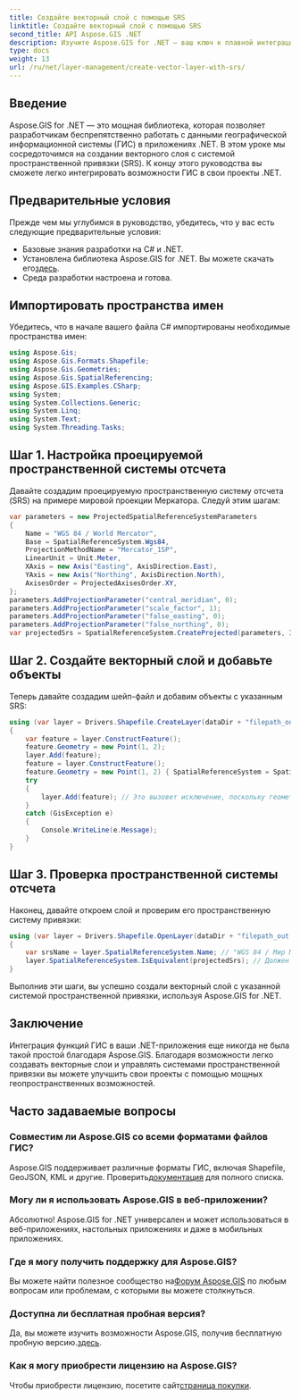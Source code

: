 ```yaml
---
title: Создайте векторный слой с помощью SRS
linktitle: Создайте векторный слой с помощью SRS
second_title: API Aspose.GIS .NET
description: Изучите Aspose.GIS for .NET — ваш ключ к плавной интеграции с ГИС. Легко создавайте векторные слои с помощью заданных систем пространственной привязки. Скачать сейчас!
type: docs
weight: 13
url: /ru/net/layer-management/create-vector-layer-with-srs/
---
```

## Введение
Aspose.GIS for .NET — это мощная библиотека, которая позволяет разработчикам беспрепятственно работать с данными географической информационной системы (ГИС) в приложениях .NET. В этом уроке мы сосредоточимся на создании векторного слоя с системой пространственной привязки (SRS). К концу этого руководства вы сможете легко интегрировать возможности ГИС в свои проекты .NET.
## Предварительные условия
Прежде чем мы углубимся в руководство, убедитесь, что у вас есть следующие предварительные условия:
- Базовые знания разработки на C# и .NET.
-  Установлена библиотека Aspose.GIS for .NET. Вы можете скачать его[здесь](https://releases.aspose.com/gis/net/).
- Среда разработки настроена и готова.
## Импортировать пространства имен
Убедитесь, что в начале вашего файла C# импортированы необходимые пространства имен:
```csharp
using Aspose.Gis;
using Aspose.Gis.Formats.Shapefile;
using Aspose.Gis.Geometries;
using Aspose.Gis.SpatialReferencing;
using Aspose.GIS.Examples.CSharp;
using System;
using System.Collections.Generic;
using System.Linq;
using System.Text;
using System.Threading.Tasks;
```
## Шаг 1. Настройка проецируемой пространственной системы отсчета
Давайте создадим проецируемую пространственную систему отсчета (SRS) на примере мировой проекции Меркатора. Следуй этим шагам:
```csharp
var parameters = new ProjectedSpatialReferenceSystemParameters
{
    Name = "WGS 84 / World Mercator",
    Base = SpatialReferenceSystem.Wgs84,
    ProjectionMethodName = "Mercator_1SP",
    LinearUnit = Unit.Meter,
    XAxis = new Axis("Easting", AxisDirection.East),
    YAxis = new Axis("Northing", AxisDirection.North),
    AxisesOrder = ProjectedAxisesOrder.XY,
};
parameters.AddProjectionParameter("central_meridian", 0);
parameters.AddProjectionParameter("scale_factor", 1);
parameters.AddProjectionParameter("false_easting", 0);
parameters.AddProjectionParameter("false_northing", 0);
var projectedSrs = SpatialReferenceSystem.CreateProjected(parameters, Identifier.Epsg(3395));
```
## Шаг 2. Создайте векторный слой и добавьте объекты
Теперь давайте создадим шейп-файл и добавим объекты с указанным SRS:
```csharp
using (var layer = Drivers.Shapefile.CreateLayer(dataDir + "filepath_out.shp", new ShapefileOptions(), projectedSrs))
{
    var feature = layer.ConstructFeature();
    feature.Geometry = new Point(1, 2);
    layer.Add(feature);
    feature = layer.ConstructFeature();
    feature.Geometry = new Point(1, 2) { SpatialReferenceSystem = SpatialReferenceSystem.Nad83 };
    try
    {
        layer.Add(feature); // Это вызовет исключение, поскольку геометрия имеет другой SRS.
    }
    catch (GisException e)
    {
        Console.WriteLine(e.Message);
    }
}
```
## Шаг 3. Проверка пространственной системы отсчета
Наконец, давайте откроем слой и проверим его пространственную систему привязки:
```csharp
using (var layer = Drivers.Shapefile.OpenLayer(dataDir + "filepath_out.shp"))
{
    var srsName = layer.SpatialReferenceSystem.Name; // "WGS 84 / Мир Меркатора"
    layer.SpatialReferenceSystem.IsEquivalent(projectedSrs); // Должен вернуть истину
}
```
Выполнив эти шаги, вы успешно создали векторный слой с указанной системой пространственной привязки, используя Aspose.GIS for .NET.
## Заключение
Интеграция функций ГИС в ваши .NET-приложения еще никогда не была такой простой благодаря Aspose.GIS. Благодаря возможности легко создавать векторные слои и управлять системами пространственной привязки вы можете улучшить свои проекты с помощью мощных геопространственных возможностей.
## Часто задаваемые вопросы
### Совместим ли Aspose.GIS со всеми форматами файлов ГИС?
 Aspose.GIS поддерживает различные форматы ГИС, включая Shapefile, GeoJSON, KML и другие. Проверить[документация](https://reference.aspose.com/gis/net/) для полного списка.
### Могу ли я использовать Aspose.GIS в веб-приложении?
Абсолютно! Aspose.GIS for .NET универсален и может использоваться в веб-приложениях, настольных приложениях и даже в мобильных приложениях.
### Где я могу получить поддержку для Aspose.GIS?
 Вы можете найти полезное сообщество на[Форум Aspose.GIS](https://forum.aspose.com/c/gis/33) по любым вопросам или проблемам, с которыми вы можете столкнуться.
### Доступна ли бесплатная пробная версия?
 Да, вы можете изучить возможности Aspose.GIS, получив бесплатную пробную версию.[здесь](https://releases.aspose.com/).
### Как я могу приобрести лицензию на Aspose.GIS?
 Чтобы приобрести лицензию, посетите сайт[страница покупки](https://purchase.aspose.com/buy).